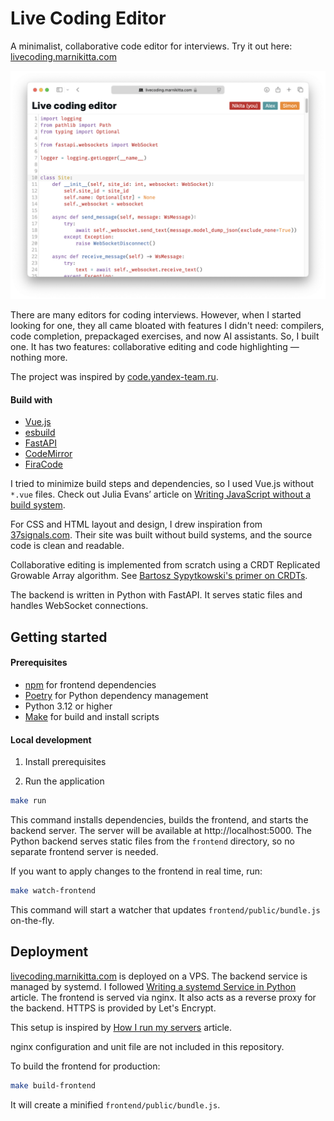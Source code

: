 # Live Coding Editor

A minimalist, collaborative code editor for interviews.
Try it out here: [livecoding.marnikitta.com](https://livecoding.marnikitta.com)

![Screenshot](screenshot.png)

There are many editors for coding interviews. However, when I started looking for one, they all came bloated with
features I didn't need: compilers, code completion, prepackaged exercises, and now AI assistants.
So, I built one. It has two features: collaborative editing and code highlighting — nothing more.

The project was inspired by [code.yandex-team.ru](https://code.yandex-team.ru).

#### Build with

- [Vue.js](https://vuejs.org/)
- [esbuild](https://esbuild.github.io/)
- [FastAPI](https://fastapi.tiangolo.com/)
- [CodeMirror](https://codemirror.net/)
- [FiraCode](https://github.com/tonsky/FiraCode)

I tried to minimize build steps and dependencies, so I used Vue.js without `*.vue` files. Check out Julia Evans’ article
on [Writing JavaScript without a build system](https://jvns.ca/blog/2023/02/16/writing-javascript-without-a-build-system/).

For CSS and HTML layout and design, I drew inspiration from [37signals.com](https://37signals.com). Their site was built
without build systems, and the source code is clean and readable.

Collaborative editing is implemented from scratch using a CRDT Replicated Growable Array algorithm. See [Bartosz Sypytkowski's primer on CRDTs](https://www.bartoszsypytkowski.com/operation-based-crdts-arrays-1).

The backend is written in Python with FastAPI. It serves static files and handles WebSocket connections.

## Getting started

#### Prerequisites

- [npm](https://www.npmjs.com/) for frontend dependencies
- [Poetry](https://python-poetry.org/) for Python dependency management
- Python 3.12 or higher
- [Make](https://www.gnu.org/software/make/manual/make.html) for build and install scripts

#### Local development

1. Install prerequisites

2. Run the application

```bash
make run
```

This command installs dependencies, builds the frontend, and starts the backend server. The server will be available
at http://localhost:5000.
The Python backend serves static files from the `frontend` directory, so no separate frontend server is needed.

If you want to apply changes to the frontend in real time, run:

```bash
make watch-frontend
```

This command will start a watcher that updates `frontend/public/bundle.js` on-the-fly.

## Deployment

[livecoding.marnikitta.com](https://livecoding.marnikitta.com) is deployed on a VPS.
The backend service is managed by systemd. I followed
[Writing a systemd Service in Python](https://github.com/torfsen/python-systemd-tutorial) article.
The frontend is served via nginx. It also acts as a reverse proxy for the backend. HTTPS is provided by Let's Encrypt.

This setup is inspired by [How I run my servers](https://blog.wesleyac.com/posts/how-i-run-my-servers) article.

nginx configuration and unit file are not included in this repository.

To build the frontend for production:

```bash
make build-frontend
```

It will create a minified `frontend/public/bundle.js`.
